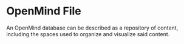 # OpenMind File

An OpenMind database can be described as a repository of content, including the spaces used to organize and visualize said content.

<SchemaExample :schema="schema.OpenMindFileSchema" :example="example.OpenMindFileExample" />

<script>
import OpenMindFileSchemaExamples from '../../../OpenMindFileSchemaExamples';  

import SchemaExample from './SchemaExample';

export default {
  data () {
    return {
      ...OpenMindFileSchemaExamples,
    }
  },
  components: {
    SchemaExample,
  }
}
</script>